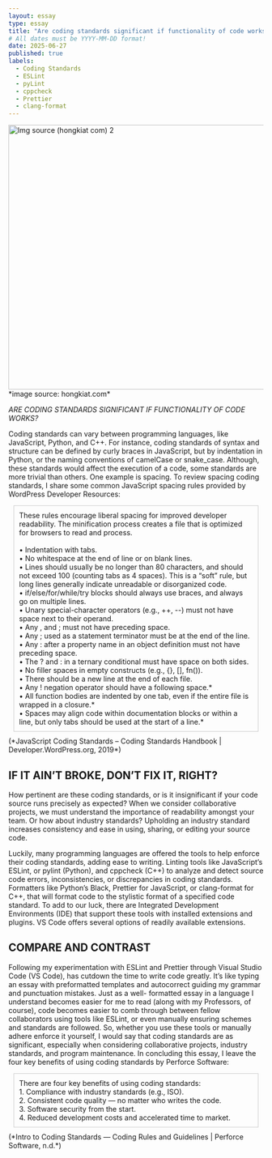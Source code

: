 ```yaml
---
layout: essay
type: essay
title: "Are coding standards significant if functionality of code works?"
# All dates must be YYYY-MM-DD format!
date: 2025-06-27
published: true
labels:
  - Coding Standards
  - ESLint
  - pyLint
  - cppcheck
  - Prettier
  - clang-format
---
```



<img width="523" alt="Img source  (hongkiat com) 2" src="https://github.com/user-attachments/assets/92dd4009-e185-48bd-a0c3-3f7eb5c29220" />
<br>
*image source: hongkiat.com*


*ARE CODING STANDARDS SIGNIFICANT IF FUNCTIONALITY OF CODE WORKS?*

Coding standards can vary between programming languages, like JavaScript, Python, and C++. For instance, coding standards of syntax and structure can be defined by curly braces in JavaScript, but by indentation in Python, or the naming conventions of camelCase or snake_case. Although, these standards would affect the execution of a code, some standards are more trivial than others. One example is spacing. To review spacing coding standards, I share some common JavaScript spacing rules provided by WordPress Developer Resources: 
<br>

<div style="border: 1px solid #ccc; padding: 10px; margin: 10px;">
These rules encourage liberal spacing for improved developer readability. The minification process creates a file that is optimized for browsers to read and process.
  <br>
  <br>
•	Indentation with tabs.
  <br>
•	No whitespace at the end of line or on blank lines.
  <br>
•	Lines should usually be no longer than 80 characters, and should not exceed 100 (counting tabs as 4 spaces). This is a “soft” rule, but long lines generally indicate unreadable or disorganized code.
  <br>
•	if/else/for/while/try blocks should always use braces, and always go on multiple lines.
  <br>
•	Unary special-character operators (e.g., ++, --) must not have space next to their operand.
  <br>
•	Any , and ; must not have preceding space.
  <br>
•	Any ; used as a statement terminator must be at the end of the line.
  <br>
•	Any : after a property name in an object definition must not have preceding space.
  <br>
•	The ? and : in a ternary conditional must have space on both sides.
  <br>
•	No filler spaces in empty constructs (e.g., {}, [], fn()).
  <br>
•	There should be a new line at the end of each file.
  <br>
•	Any ! negation operator should have a following space.*
  <br>
•	All function bodies are indented by one tab, even if the entire file is wrapped in a closure.*
  <br>
•	Spaces may align code within documentation blocks or within a line, but only tabs should be used at the start of a line.* </div>
(*JavaScript Coding Standards – Coding Standards Handbook | Developer.WordPress.org, 2019*)

## IF IT AIN’T BROKE, DON’T FIX IT, RIGHT?

How pertinent are these coding standards, or is it insignificant if your code source runs precisely as expected? When we consider collaborative projects, we must understand the importance of readability amongst your team. Or how about industry standards? Upholding an industry standard increases consistency and ease in using, sharing, or editing your source code. 

Luckily, many programming languages are offered the tools to help enforce their coding standards, adding ease to writing. Linting tools like JavaScript’s ESLint, or pylint (Python), and cppcheck (C++) to analyze and detect source code errors, inconsistencies, or discrepancies in coding standards. Formatters like Python’s Black, Prettier for JavaScript, or clang-format for C++, that will format code to the stylistic format of a specified code standard. To add to our luck, there are Integrated Development Environments (IDE) that support these tools with installed extensions and plugins. VS Code offers several options of readily available extensions.

## COMPARE AND CONTRAST

Following my experimentation with ESLint and Prettier through Visual Studio Code (VS Code), has cutdown the time to write code greatly. It’s like typing an essay with preformatted templates and autocorrect guiding my grammar and punctuation mistakes. Just as a well- formatted essay in a language I understand becomes easier for me to read (along with my Professors, of course), code becomes easier to comb through between fellow collaborators using tools like ESLint, or even manually ensuring schemes and standards are followed. So, whether you use these tools or manually adhere enforce it yourself, I would say that coding standards are as significant, especially when considering collaborative projects, industry standards, and program maintenance. In concluding this essay, I leave the four key benefits of using coding standards by Perforce Software:
<br>
<div style="border: 1px solid #ccc; padding: 10px; margin: 10px;">
There are four key benefits of using coding standards:
  <br>
1. Compliance with industry standards (e.g., ISO).
  <br>
2. Consistent code quality — no matter who writes the code.
  <br>
3. Software security from the start.
  <br>
4. Reduced development costs and accelerated time to market. </div>  
(*Intro to Coding Standards — Coding Rules and Guidelines | Perforce Software, n.d.*)


